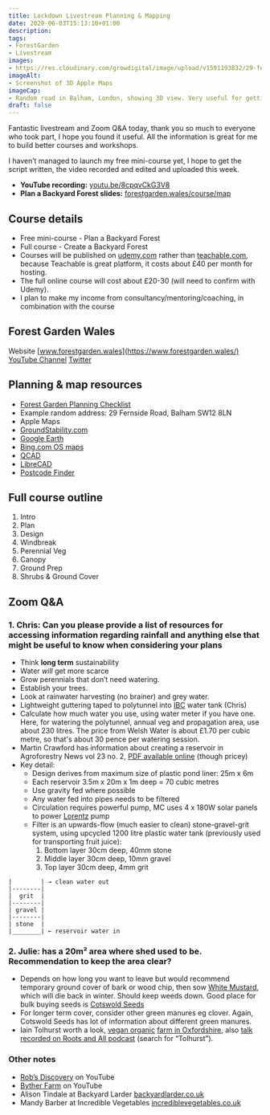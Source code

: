 ```yaml
---
title: Lockdown Livestream Planning & Mapping
date: 2020-06-03T15:13:10+01:00
description: 
tags: 
- ForestGarden
- Livestream
images: 
- https://res.cloudinary.com/growdigital/image/upload/v1591193832/29-fernside-road-balham-3d.jpg
imageAlt:
- Screenshot of 3D Apple Maps
imageCap:
- Random road in Balham, London, showing 3D view. Very useful for getting a sense of a place.
draft: false
---
```


Fantastic livestream and Zoom Q&A today, thank you so much to everyone who took part, I hope you found it useful. All the information is great for me to build better courses and workshops.

I haven’t managed to launch my free mini-course yet, I hope to get the script written, the video recorded and edited and uploaded this week.

* **YouTube recording:** [youtu.be/8cpqvCkG3V8](https://www.youtube.com/watch?v=8cpqvCkG3V8)
* **Plan a Backyard Forest slides:** [forestgarden.wales/course/map](https://www.forestgarden.wales/course/map/)

## Course details

* Free mini-course - Plan a Backyard Forest
* Full course - Create a Backyard Forest 
* Courses will be published on [udemy.com](https://udemy.com) rather than [teachable.com](https://teachable.com/), because Teachable is great platform, it costs about £40 per month for hosting.
* The full online course will cost about £20-30 (will need to confirm with Udemy).
* I plan to make my income from consultancy/mentoring/coaching, in combination with the course

## Forest Garden Wales

Website [www.forestgarden.wales](https://www.forestgarden.wales/)
[YouTube Channel](https://studio.youtube.com/channel/UCKXKUlYUniJwEy1Lkvs78qw)
[Twitter](https://twitter.com/ForestGdnWales)

## Planning & map resources

* [Forest Garden Planning Checklist](https://res.cloudinary.com/growdigital/image/upload/v1589400082/forest-garden-planning-checklist.pdf)
* Example random address: 29 Fernside Road, Balham SW12 8LN
* Apple Maps
* [GroundStability.com](https://groundstability.com/public/web/log-order?execution=e1s5)
* [Google Earth](https://earth.google.com/web/)
* [Bing.com OS maps](https://www.bing.com/maps?toWww=1&redig=C54B4545B5A8413994364C19467CBD86)
* [QCAD](https://qcad.org/en/)
* [LibreCAD](https://librecad.org)
* [Postcode Finder](https://www.postoffice.co.uk/postcode-finder)

## Full course outline

1. Intro
2. Plan
3. Design
4. Windbreak
5. Perennial Veg
6. Canopy 
7. Ground Prep
8. Shrubs & Ground Cover

## Zoom Q&A

### 1. Chris: Can you please provide a list of resources for accessing information regarding rainfall and anything else that might be useful to know when considering your plans

* Think **long term** sustainability
* Water _will_ get more scarce
* Grow perennials that don’t need watering. 
* Establish your trees. 
* Look at rainwater harvesting (no brainer) and grey water.
* Lightweight guttering taped to polytunnel into [IBC](https://en.wikipedia.org/wiki/Intermediate_bulk_container) water tank (Chris)
* Calculate how much water you use, using water meter if you have one. Here, for watering the polytunnel, annual veg and propagation area, use about 230 litres. The price from Welsh Water is about £1.70 per cubic metre, so that's about 30 pence per watering session. 
* Martin Crawford has information about creating a reservoir in Agroforestry News vol 23 no. 2, [PDF available online](https://www.agroforestry.co.uk/product-category/publications/agroforestry-news/back-issues/) (though pricey)
* Key detail:
  * Design derives from maximum size of plastic pond liner: 25m x 6m
  * Each reservoir 3.5m x 20m x 1m deep = 70 cubic metres
  * Use gravity fed where possible
  * Any water fed into pipes needs to be filtered
  * Circulation requires powerful pump, MC uses 4 x 180W solar panels to power [Lorentz](https://www.lorentz.de) pump
  * Filter is an upwards-flow (much easier to clean) stone-gravel-grit system, using upcycled 1200 litre plastic water tank (previously used for transporting fruit juice):
    1. Bottom layer 30cm deep, 40mm stone
    2. Middle layer 30cm deep, 10mm gravel
    3. Top layer 30cm deep, 4mm grit

```
|        | → clean water out
|--------|
|  grit  |
|--------|
| gravel |
|--------|
| stone  |
|________| ← reservoir water in
```

### 2. Julie: has a 20m² area where shed used to be. Recommendation to keep the area clear?

* Depends on how long you want to leave but would recommend temporary ground cover of bark or wood chip, then sow [White Mustard](https://en.wikipedia.org/wiki/White_mustard), which will die back in winter. Should keep weeds down. Good place for bulk buying seeds is [Cotswold Seeds](https://www.cotswoldseeds.com/products/1584/mustard-sinapsis-alba)
* For longer term cover, consider other green manures eg clover. Again, Cotswold Seeds has lot of information about different green manures.
* Iain Tolhurst worth a look, [vegan organic](https://veganorganic.net) [farm in Oxfordshire](http://www.tolhurstorganic.co.uk), also [talk recorded on Roots and All podcast](https://rootsandall.co.uk/budcasts/) (search for “Tolhurst”).

### Other notes

* [Rob’s Discovery](https://www.youtube.com/channel/UCkl_6131DkKR9tn9U3HesBQ/) on YouTube
* [Byther Farm](https://www.youtube.com/channel/UCe0Ha5QljsCV5UqIkobBrcQ) on YouTube
* Alison Tindale at Backyard Larder [backyardlarder.co.uk](https://backyardlarder.co.uk)
* Mandy Barber at Incredible Vegetables [incrediblevegetables.co.uk](https://www.incrediblevegetables.co.uk)
